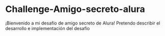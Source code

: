 # Challenge-Amigo-secreto-alura
¡Bienvenido a mi desafío de amigo secreto de Alura!
Pretendo describir el desarrollo e implementación del desafío
